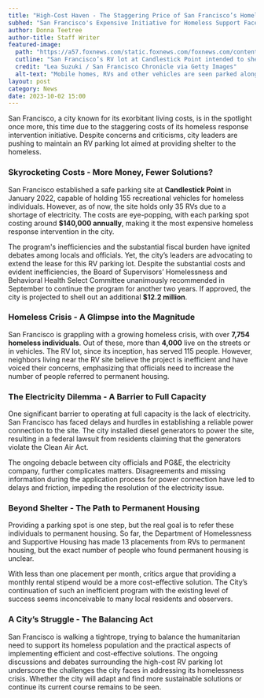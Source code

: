```yaml
---
title: "High-Cost Haven - The Staggering Price of San Francisco’s Homeless RV Spots"
subhed: "San Francisco's Expensive Initiative for Homeless Support Faces Local Scrutiny"
author: Donna Teetree
author-title: Staff Writer
featured-image: 
  path: "https://a57.foxnews.com/static.foxnews.com/foxnews.com/content/uploads/2023/10/720/405/sanfranrv2.png?ve=1&tl=1"
  cutline: "San Francisco’s RV lot at Candlestick Point intended to shelter the homeless is under contention due to its excessive costs and inefficiency."
  credit: "Lea Suzuki / San Francisco Chronicle via Getty Images"
  alt-text: "Mobile homes, RVs and other vehicles are seen parked along Evans Avenue in San Francisco."
layout: post
category: News
date: 2023-10-02 15:00
---
```


San Francisco, a city known for its exorbitant living costs, is in the spotlight once more, this time due to the staggering costs of its homeless response intervention initiative. Despite concerns and criticisms, city leaders are pushing to maintain an RV parking lot aimed at providing shelter to the homeless.

### Skyrocketing Costs - More Money, Fewer Solutions?
San Francisco established a safe parking site at **Candlestick Point** in January 2022, capable of holding 155 recreational vehicles for homeless individuals. However, as of now, the site holds only 35 RVs due to a shortage of electricity. The costs are eye-popping, with each parking spot costing around **$140,000 annually**, making it the most expensive homeless response intervention in the city.

The program's inefficiencies and the substantial fiscal burden have ignited debates among locals and officials. Yet, the city’s leaders are advocating to extend the lease for this RV parking lot. Despite the substantial costs and evident inefficiencies, the Board of Supervisors’ Homelessness and Behavioral Health Select Committee unanimously recommended in September to continue the program for another two years. If approved, the city is projected to shell out an additional **$12.2 million**.

### Homeless Crisis - A Glimpse into the Magnitude
San Francisco is grappling with a growing homeless crisis, with over **7,754 homeless individuals**. Out of these, more than **4,000** live on the streets or in vehicles. The RV lot, since its inception, has served 115 people. However, neighbors living near the RV site believe the project is inefficient and have voiced their concerns, emphasizing that officials need to increase the number of people referred to permanent housing.

### The Electricity Dilemma - A Barrier to Full Capacity
One significant barrier to operating at full capacity is the lack of electricity. San Francisco has faced delays and hurdles in establishing a reliable power connection to the site. The city installed diesel generators to power the site, resulting in a federal lawsuit from residents claiming that the generators violate the Clean Air Act.

The ongoing debacle between city officials and PG&E, the electricity company, further complicates matters. Disagreements and missing information during the application process for power connection have led to delays and friction, impeding the resolution of the electricity issue.

### Beyond Shelter - The Path to Permanent Housing
Providing a parking spot is one step, but the real goal is to refer these individuals to permanent housing. So far, the Department of Homelessness and Supportive Housing has made 13 placements from RVs to permanent housing, but the exact number of people who found permanent housing is unclear.

With less than one placement per month, critics argue that providing a monthly rental stipend would be a more cost-effective solution. The City’s continuation of such an inefficient program with the existing level of success seems inconceivable to many local residents and observers.

### A City’s Struggle - The Balancing Act
San Francisco is walking a tightrope, trying to balance the humanitarian need to support its homeless population and the practical aspects of implementing efficient and cost-effective solutions. The ongoing discussions and debates surrounding the high-cost RV parking lot underscore the challenges the city faces in addressing its homelessness crisis. Whether the city will adapt and find more sustainable solutions or continue its current course remains to be seen.
